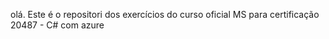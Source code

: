 olá. Este é o repositori dos exercícios do curso oficial MS para certificação 20487 - C# com azure

